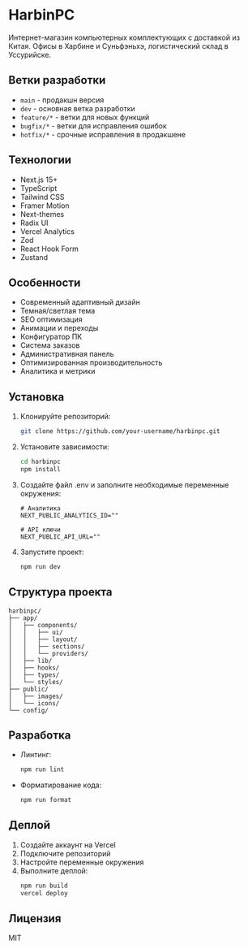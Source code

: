 # HarbinPC

Интернет-магазин компьютерных комплектующих с доставкой из Китая. Офисы в Харбине и Суньфэньхэ, логистический склад в Уссурийске.

## Ветки разработки

- `main` - продакшн версия
- `dev` - основная ветка разработки
- `feature/*` - ветки для новых функций
- `bugfix/*` - ветки для исправления ошибок
- `hotfix/*` - срочные исправления в продакшене

## Технологии

- Next.js 15+
- TypeScript
- Tailwind CSS
- Framer Motion
- Next-themes
- Radix UI
- Vercel Analytics
- Zod
- React Hook Form
- Zustand

## Особенности

- Современный адаптивный дизайн
- Темная/светлая тема
- SEO оптимизация
- Анимации и переходы
- Конфигуратор ПК
- Система заказов
- Административная панель
- Оптимизированная производительность
- Аналитика и метрики

## Установка

1. Клонируйте репозиторий:

   ```bash
   git clone https://github.com/your-username/harbinpc.git
   ```

2. Установите зависимости:

   ```bash
   cd harbinpc
   npm install
   ```

3. Создайте файл .env и заполните необходимые переменные окружения:

   ```env
   # Аналитика
   NEXT_PUBLIC_ANALYTICS_ID=""

   # API ключи
   NEXT_PUBLIC_API_URL=""
   ```

4. Запустите проект:
   ```bash
   npm run dev
   ```

## Структура проекта

```
harbinpc/
├── app/
│   ├── components/
│   │   ├── ui/
│   │   ├── layout/
│   │   ├── sections/
│   │   └── providers/
│   ├── lib/
│   ├── hooks/
│   ├── types/
│   └── styles/
├── public/
│   ├── images/
│   └── icons/
└── config/
```

## Разработка

- Линтинг:

  ```bash
  npm run lint
  ```

- Форматирование кода:
  ```bash
  npm run format
  ```

## Деплой

1. Создайте аккаунт на Vercel
2. Подключите репозиторий
3. Настройте переменные окружения
4. Выполните деплой:
   ```bash
   npm run build
   vercel deploy
   ```

## Лицензия

MIT
